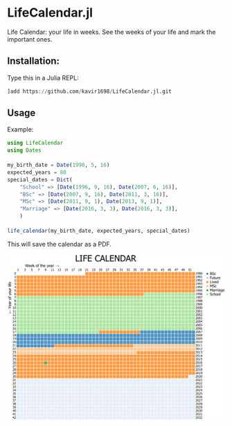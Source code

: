 # LifeCalendar.jl

Life Calendar: your life in weeks. See the weeks of your life and mark the important ones.

## Installation:

Type this in a Julia REPL:

```julia
]add https://github.com/kavir1698/LifeCalendar.jl.git
```

## Usage

Example:

```julia
using LifeCalendar
using Dates

my_birth_date = Date(1990, 5, 16)
expected_years = 80
special_dates = Dict(
	"School" => [Date(1996, 9, 16), Date(2007, 6, 16)],
	"BSc" => [Date(2007, 9, 16), Date(2011, 3, 16)],
	"MSc" => [Date(2011, 9, 1), Date(2013, 9, 1)],
	"Marriage" => [Date(2016, 3, 3), Date(2016, 3, 3)],
	)

life_calendar(my_birth_date, expected_years, special_dates)
```

This will save the calendar as a PDF.

![An example of the resulting image](https://github.com/kavir1698/LifeCalendar.jl/blob/main/life_calendar.png?raw=true)
